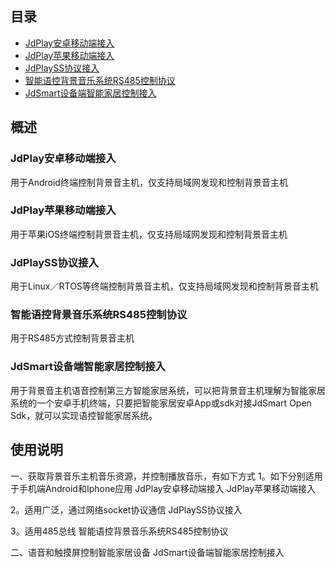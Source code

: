 ## 目录 
<!--目录-->
  * [JdPlay安卓移动端接入](JdPlayOpenSdkAndroid.md)
  * [JdPlay苹果移动端接入](JdPlayOpenSdkIOS.md)
  * [JdPlaySS协议接入](JdPlaySS.md)
  * [智能语控背景音乐系统RS485控制协议](./files/智能语控背景音乐系统RS485控制协议v1.0.pdf)
  * [JdSmart设备端智能家居控制接入](JdSmartOpenSdk.md)
  
## 概述

### JdPlay安卓移动端接入
用于Android终端控制背景音主机，仅支持局域网发现和控制背景音主机

### JdPlay苹果移动端接入
用于苹果iOS终端控制背景音主机，仅支持局域网发现和控制背景音主机

### JdPlaySS协议接入
用于Linux／RTOS等终端控制背景音主机，仅支持局域网发现和控制背景音主机

### 智能语控背景音乐系统RS485控制协议
用于RS485方式控制背景音主机

### JdSmart设备端智能家居控制接入
用于背景音主机语音控制第三方智能家居系统，可以把背景音主机理解为智能家居系统的一个安卓手机终端，只要把智能家居安卓App或sdk对接JdSmart Open Sdk，就可以实现语控智能家居系统。

## 使用说明 
一、获取背景音乐主机音乐资源，并控制播放音乐，有如下方式
1。如下分别适用于手机端Android和Iphone应用
JdPlay安卓移动端接入 
JdPlay苹果移动端接入

2。适用广泛，通过网络socket协议通信
JdPlaySS协议接入

3。适用485总线
智能语控背景音乐系统RS485控制协议

二、语音和触摸屏控制智能家居设备
JdSmart设备端智能家居控制接入



